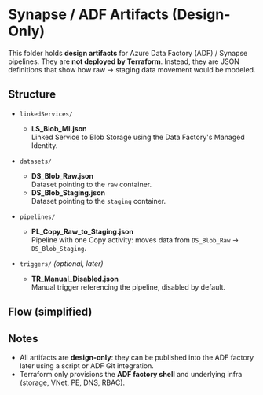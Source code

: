 # Synapse / ADF Artifacts (Design-Only)

This folder holds **design artifacts** for Azure Data Factory (ADF) / Synapse pipelines.
They are **not deployed by Terraform**. Instead, they are JSON definitions that show
how raw → staging data movement would be modeled.

## Structure

- `linkedServices/`
  - **LS_Blob_MI.json**  
    Linked Service to Blob Storage using the Data Factory's Managed Identity.

- `datasets/`
  - **DS_Blob_Raw.json**  
    Dataset pointing to the `raw` container.  
  - **DS_Blob_Staging.json**  
    Dataset pointing to the `staging` container.

- `pipelines/`
  - **PL_Copy_Raw_to_Staging.json**  
    Pipeline with one Copy activity: moves data from `DS_Blob_Raw` → `DS_Blob_Staging`.

- `triggers/` *(optional, later)*  
  - **TR_Manual_Disabled.json**  
    Manual trigger referencing the pipeline, disabled by default.

## Flow (simplified)


## Notes

- All artifacts are **design-only**: they can be published into the ADF factory later
  using a script or ADF Git integration.
- Terraform only provisions the **ADF factory shell** and underlying infra (storage, VNet, PE, DNS, RBAC).